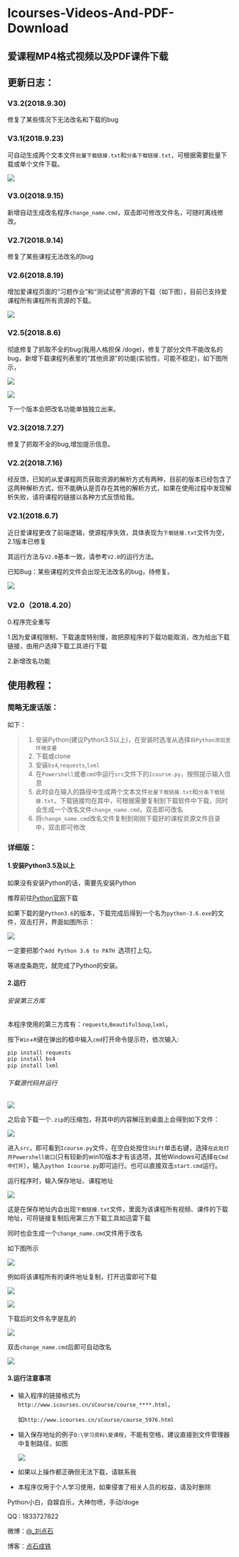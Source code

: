 # Icourses-Videos-And-PDF-Download
## 爱课程MP4格式视频以及PDF课件下载

## 更新日志：

### V3.2(2018.9.30)

修复了某些情况下无法改名和下载的bug

### V3.1(2018.9.23)

可自动生成两个文本文件`批量下载链接.txt`和`分条下载链接.txt`，可根据需要批量下载或单个文件下载。

![](https://ws1.sinaimg.cn/large/006y4Bmtly1fviryk6to5j30nl0ba41s.jpg)

### V3.0(2018.9.15)

新增自动生成改名程序`change_name.cmd`，双击即可修改文件名，可随时离线修改。

### V2.7(2018.9.14)

修复了某些课程无法改名的bug

### V2.6(2018.8.19)

增加爱课程页面的“习题作业”和“测试试卷”资源的下载（如下图），目前已支持爱课程所有课程所有资源的下载。

![](https://ws1.sinaimg.cn/large/006y4Bmtly1fuf95lq051j31340nxq6j.jpg)

### V2.5(2018.8.6)

彻底修复了抓取不全的bug(我用人格担保 /doge)，修复了部分文件不能改名的bug，新增下载课程列表里的“其他资源”的功能(实验性，可能不稳定)，如下图所示，

![](https://ws1.sinaimg.cn/large/006y4Bmtly1fu08400om4j31hc0ou0zi.jpg)

![](https://ws1.sinaimg.cn/large/006y4Bmtly1fu085r9irdj311g07h40f.jpg)

下一个版本会把改名功能单独独立出来。

### V2.3(2018.7.27)

修复了抓取不全的bug,增加提示信息。

### V2.2(2018.7.16)

经反馈，已知的从爱课程网页获取资源的解析方式有两种，目前的版本已经包含了这两种解析方式，但不能确认是否存在其他的解析方式，如果在使用过程中发现解析失败，请将课程的链接以各种方式反馈给我。

### V2.1(2018.6.7)

近日爱课程更改了前端逻辑，使源程序失效，具体表现为`下载链接.txt`文件为空，2.1版本已修复

其运行方法与`V2.0`基本一致，请参考`V2.0`的运行方法。

已知Bug：某些课程的文件会出现无法改名的bug，待修复。



![](https://ws1.sinaimg.cn/large/006y4Bmtly1fs2nzxsqmaj30y80prgs1.jpg)


### V2.0（2018.4.20）

0.程序完全重写

1.因为爱课程限制，下载速度特别慢，故把原程序的下载功能取消，改为给出下载链接，由用户选择下载工具进行下载

2.新增改名功能

## 使用教程：

### 简略无废话版：

如下：

>1. 安装Python(建议Python3.5以上)，在安装时选准从选择`将Python添加至环境变量`
>2. 下载或clone
>3. 安装`bs4`,`requests`,`lxml`
>4. 在`Powershell`或者`cmd`中运行`src`文件下的`Icourse.py`，按照提示输入信息
>5. 此时会在输入的路径中生成两个文本文件`批量下载链接.txt`和`分条下载链接.txt`，下载链接均在其中，可根据需要复制到下载软件中下载，同时会生成一个改名文件`change_name.cmd`，双击即可改名
>6. 将`change_name.cmd`改名文件复制到刚刚下载好的课程资源文件目录中，双击即可修改



### 详细版：

#### 1.安装Python3.5及以上

如果没有安装Python的话，需要先安装Python

推荐前往[Python官网](https://www.python.org/)下载

如果下载的是`Python3.6`的版本，下载完成后得到一个名为`python-3.6.exe`的文件，双击打开，界面如图所示：

![](https://ws1.sinaimg.cn/large/006mO5TVly1fp20mb2nfxj30n40e8aef.jpg)

一定要把那个`Add Python 3.6 to PATH `选项打上勾。

等进度条跑完，就完成了Python的安装。

#### 2.运行

###### 安装第三方库

本程序使用的第三方库有：`requests`,`BeautifulSoup`,`lxml`，

按下`Win`+`R`键在弹出的框中输入`cmd`打开命令提示符，依次输入:

```powershell
pip install requests
pip install bs4
pip install lxml
```

###### 下载源代码并运行

![](https://ws1.sinaimg.cn/large/006mO5TVly1fp212zr5n9j312v0gkmza.jpg)



之后会下载一个`.zip`的压缩包，将其中的内容解压到桌面上会得到如下文件：

![](https://ws1.sinaimg.cn/large/006y4Bmtly1fv9ggu1mw3j30ml05bdg9.jpg)

进入`src`，即可看到`Icourse.py`文件，在空白处按住`Shift`单击右键，选择`在此处打开Powershell窗口`(只有较新的win10版本才有该选项，其他Windows可选择`在Cmd中打开`），输入`python Icourse.py`即可运行。也可以直接双击`start.cmd`运行。

运行程序时，输入保存地址、课程地址

![](https://ws1.sinaimg.cn/large/006y4Bmtly1fvanndf2lhj30w305dac7.jpg)

这是在保存地址内会出现`下载链接.txt`文件，里面为该课程所有视频、课件的下载地址，可将链接复制后用第三方下载工具如迅雷下载

同时也会生成一个`change_name.cmd`文件用于改名

如下图所示

![](https://ws1.sinaimg.cn/large/006y4Bmtly1fvanz4c50uj30f8050aa2.jpg)

例如将该课程所有的课件地址复制，打开迅雷即可下载

![](https://ws1.sinaimg.cn/large/006y4Bmtly1fqjfockf7lj30sd0kkjvp.jpg)

![](https://ws1.sinaimg.cn/large/006y4Bmtly1fvao2hluoaj30yc0na78f.jpg)

下载后的文件名字是乱的

![](https://ws1.sinaimg.cn/large/006y4Bmtly1fvanndjthgj30vg0lz45q.jpg)

双击`change_name.cmd`后即可自动改名

![](https://ws1.sinaimg.cn/large/006y4Bmtly1fvanndo0ixj30vb0ltdld.jpg)



#### 3.运行注意事项

- 输入程序的链接格式为`http://www.icourses.cn/sCourse/course_****.html`，

  如`http://www.icourses.cn/sCourse/course_5976.html`

- 输入保存地址的例子`D:\学习资料\爱课程`，不能有空格，建议直接到文件管理器中复制路径，如图

  ![](https://ws1.sinaimg.cn/large/006mO5TVly1fp21qd08nwj30wm0640t6.jpg)

- 如果以上操作都正确但无法下载，请联系我

- 本程序仅用于个人学习使用，如果侵害了相关人员的权益，请及时删除



Python小白，自娱自乐，大神勿喷，手动/doge

QQ : 1833727822

微博：[@_刘点石](http://weibo.com/u/6000289349?refer_flag=1001030201_)

博客：[点石成铁](http://liudianshi.top)





